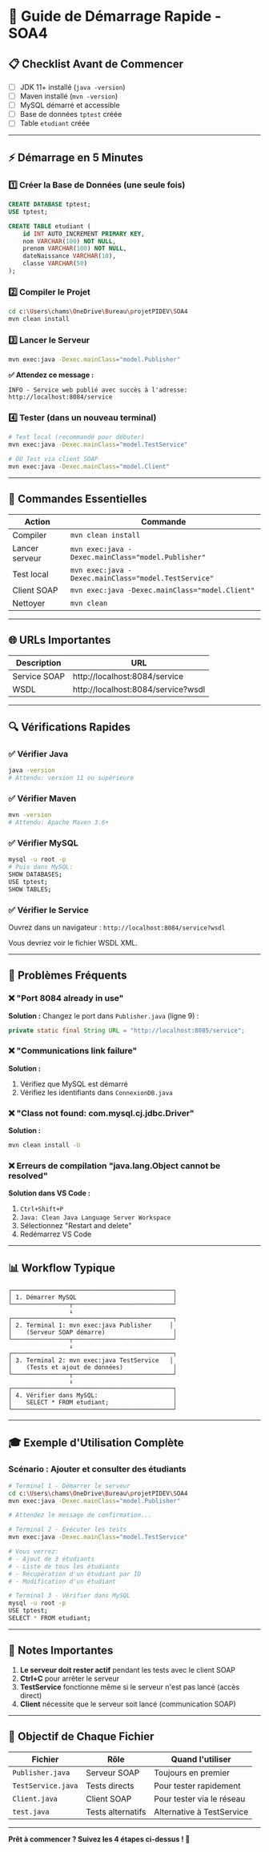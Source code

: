 # 🚀 Guide de Démarrage Rapide - SOA4

## 📋 Checklist Avant de Commencer

- [ ] JDK 11+ installé (`java -version`)
- [ ] Maven installé (`mvn -version`)
- [ ] MySQL démarré et accessible
- [ ] Base de données `tptest` créée
- [ ] Table `etudiant` créée

---

## ⚡ Démarrage en 5 Minutes

### 1️⃣ Créer la Base de Données (une seule fois)

```sql
CREATE DATABASE tptest;
USE tptest;

CREATE TABLE etudiant (
    id INT AUTO_INCREMENT PRIMARY KEY,
    nom VARCHAR(100) NOT NULL,
    prenom VARCHAR(100) NOT NULL,
    dateNaissance VARCHAR(10),
    classe VARCHAR(50)
);
```

### 2️⃣ Compiler le Projet

```bash
cd c:\Users\chams\OneDrive\Bureau\projetPIDEV\SOA4
mvn clean install
```

### 3️⃣ Lancer le Serveur

```bash
mvn exec:java -Dexec.mainClass="model.Publisher"
```

**✅ Attendez ce message :**
```
INFO - Service web publié avec succès à l'adresse: http://localhost:8084/service
```

### 4️⃣ Tester (dans un nouveau terminal)

```bash
# Test local (recommandé pour débuter)
mvn exec:java -Dexec.mainClass="model.TestService"

# OU Test via client SOAP
mvn exec:java -Dexec.mainClass="model.Client"
```

---

## 🎯 Commandes Essentielles

| Action | Commande |
|--------|----------|
| Compiler | `mvn clean install` |
| Lancer serveur | `mvn exec:java -Dexec.mainClass="model.Publisher"` |
| Test local | `mvn exec:java -Dexec.mainClass="model.TestService"` |
| Client SOAP | `mvn exec:java -Dexec.mainClass="model.Client"` |
| Nettoyer | `mvn clean` |

---

## 🌐 URLs Importantes

| Description | URL |
|-------------|-----|
| Service SOAP | http://localhost:8084/service |
| WSDL | http://localhost:8084/service?wsdl |

---

## 🔍 Vérifications Rapides

### ✅ Vérifier Java

```bash
java -version
# Attendu: version 11 ou supérieure
```

### ✅ Vérifier Maven

```bash
mvn -version
# Attendu: Apache Maven 3.6+
```

### ✅ Vérifier MySQL

```bash
mysql -u root -p
# Puis dans MySQL:
SHOW DATABASES;
USE tptest;
SHOW TABLES;
```

### ✅ Vérifier le Service

Ouvrez dans un navigateur : `http://localhost:8084/service?wsdl`

Vous devriez voir le fichier WSDL XML.

---

## 🐛 Problèmes Fréquents

### ❌ "Port 8084 already in use"

**Solution :** Changez le port dans `Publisher.java` (ligne 9) :
```java
private static final String URL = "http://localhost:8085/service";
```

### ❌ "Communications link failure"

**Solution :** 
1. Vérifiez que MySQL est démarré
2. Vérifiez les identifiants dans `ConnexionDB.java`

### ❌ "Class not found: com.mysql.cj.jdbc.Driver"

**Solution :** 
```bash
mvn clean install -U
```

### ❌ Erreurs de compilation "java.lang.Object cannot be resolved"

**Solution dans VS Code :**
1. `Ctrl+Shift+P`
2. `Java: Clean Java Language Server Workspace`
3. Sélectionnez "Restart and delete"
4. Redémarrez VS Code

---

## 📊 Workflow Typique

```
┌─────────────────────────────────────────────┐
│ 1. Démarrer MySQL                           │
└────────────────┬────────────────────────────┘
                 ↓
┌─────────────────────────────────────────────┐
│ 2. Terminal 1: mvn exec:java Publisher     │
│    (Serveur SOAP démarre)                   │
└────────────────┬────────────────────────────┘
                 ↓
┌─────────────────────────────────────────────┐
│ 3. Terminal 2: mvn exec:java TestService   │
│    (Tests et ajout de données)              │
└────────────────┬────────────────────────────┘
                 ↓
┌─────────────────────────────────────────────┐
│ 4. Vérifier dans MySQL:                     │
│    SELECT * FROM etudiant;                  │
└─────────────────────────────────────────────┘
```

---

## 🎓 Exemple d'Utilisation Complète

### Scénario : Ajouter et consulter des étudiants

```bash
# Terminal 1 - Démarrer le serveur
cd c:\Users\chams\OneDrive\Bureau\projetPIDEV\SOA4
mvn exec:java -Dexec.mainClass="model.Publisher"

# Attendez le message de confirmation...

# Terminal 2 - Exécuter les tests
mvn exec:java -Dexec.mainClass="model.TestService"

# Vous verrez:
# - Ajout de 3 étudiants
# - Liste de tous les étudiants
# - Récupération d'un étudiant par ID
# - Modification d'un étudiant

# Terminal 3 - Vérifier dans MySQL
mysql -u root -p
USE tptest;
SELECT * FROM etudiant;
```

---

## 📝 Notes Importantes

1. **Le serveur doit rester actif** pendant les tests avec le client SOAP
2. **Ctrl+C** pour arrêter le serveur
3. **TestService** fonctionne même si le serveur n'est pas lancé (accès direct)
4. **Client** nécessite que le serveur soit lancé (communication SOAP)

---

## 🎯 Objectif de Chaque Fichier

| Fichier | Rôle | Quand l'utiliser |
|---------|------|------------------|
| `Publisher.java` | Serveur SOAP | Toujours en premier |
| `TestService.java` | Tests directs | Pour tester rapidement |
| `Client.java` | Client SOAP | Pour tester via le réseau |
| `test.java` | Tests alternatifs | Alternative à TestService |

---

**Prêt à commencer ? Suivez les 4 étapes ci-dessus ! 🚀**
